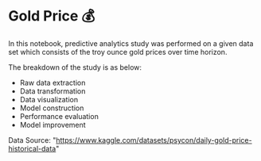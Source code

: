 # Gold Price 💰

In this notebook, predictive analytics study was performed on a given data set which consists of the troy ounce gold prices over time horizon.

The breakdown of the study is as below:

<ul>
<li>Raw data extraction</li>
<li>Data transformation</li>
<li>Data visualization</li>
<li>Model construction</li>
<li>Performance evaluation</li>
<li>Model improvement</li>
</ul>

Data Source: "https://www.kaggle.com/datasets/psycon/daily-gold-price-historical-data"

